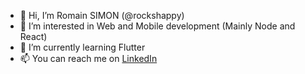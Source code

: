 - 👋 Hi, I’m Romain SIMON (@rockshappy)
- 👀 I’m interested in Web and Mobile development (Mainly Node and React)
- 🌱 I’m currently learning Flutter
- 📫 You can reach me on [LinkedIn](https://www.linkedin.com/in/romainsimondev/)

<!---
rockshappy/rockshappy is a ✨ special ✨ repository because its `README.md` (this file) appears on your GitHub profile.
You can click the Preview link to take a look at your changes.
--->
